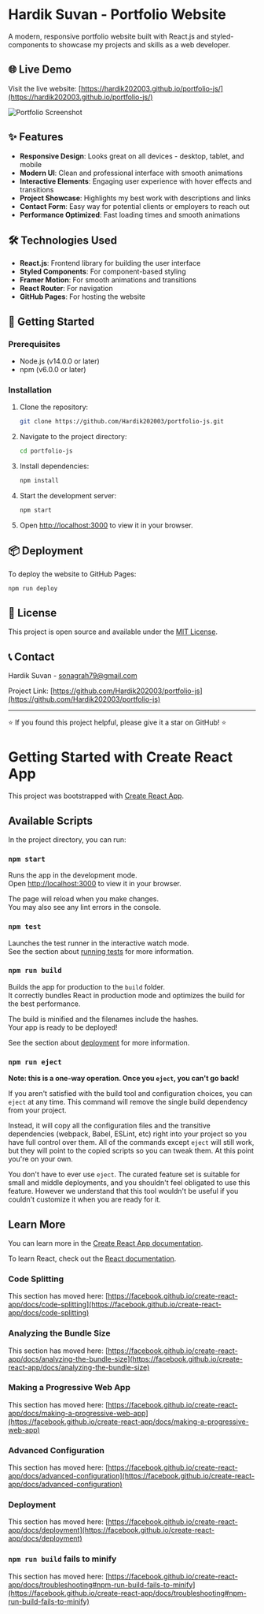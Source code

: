 # Hardik Suvan - Portfolio Website

A modern, responsive portfolio website built with React.js and styled-components to showcase my projects and skills as a web developer.

## 🌐 Live Demo

Visit the live website: [https://hardik202003.github.io/portfolio-js/](https://hardik202003.github.io/portfolio-js/)

![Portfolio Screenshot](https://via.placeholder.com/800x400?text=Portfolio+Screenshot)

## ✨ Features

- **Responsive Design**: Looks great on all devices - desktop, tablet, and mobile
- **Modern UI**: Clean and professional interface with smooth animations
- **Interactive Elements**: Engaging user experience with hover effects and transitions
- **Project Showcase**: Highlights my best work with descriptions and links
- **Contact Form**: Easy way for potential clients or employers to reach out
- **Performance Optimized**: Fast loading times and smooth animations

## 🛠️ Technologies Used

- **React.js**: Frontend library for building the user interface
- **Styled Components**: For component-based styling
- **Framer Motion**: For smooth animations and transitions
- **React Router**: For navigation
- **GitHub Pages**: For hosting the website

## 🚀 Getting Started

### Prerequisites

- Node.js (v14.0.0 or later)
- npm (v6.0.0 or later)

### Installation

1. Clone the repository:
   ```bash
   git clone https://github.com/Hardik202003/portfolio-js.git
   ```

2. Navigate to the project directory:
   ```bash
   cd portfolio-js
   ```

3. Install dependencies:
   ```bash
   npm install
   ```

4. Start the development server:
   ```bash
   npm start
   ```

5. Open [http://localhost:3000](http://localhost:3000) to view it in your browser.

## 📦 Deployment

To deploy the website to GitHub Pages:

```bash
npm run deploy
```

## 📝 License

This project is open source and available under the [MIT License](LICENSE).

## 📞 Contact

Hardik Suvan - [sonagrah79@gmail.com](mailto:sonagrah79@gmail.com)

Project Link: [https://github.com/Hardik202003/portfolio-js](https://github.com/Hardik202003/portfolio-js)

---

⭐️ If you found this project helpful, please give it a star on GitHub! ⭐️

# Getting Started with Create React App

This project was bootstrapped with [Create React App](https://github.com/facebook/create-react-app).

## Available Scripts

In the project directory, you can run:

### `npm start`

Runs the app in the development mode.\
Open [http://localhost:3000](http://localhost:3000) to view it in your browser.

The page will reload when you make changes.\
You may also see any lint errors in the console.

### `npm test`

Launches the test runner in the interactive watch mode.\
See the section about [running tests](https://facebook.github.io/create-react-app/docs/running-tests) for more information.

### `npm run build`

Builds the app for production to the `build` folder.\
It correctly bundles React in production mode and optimizes the build for the best performance.

The build is minified and the filenames include the hashes.\
Your app is ready to be deployed!

See the section about [deployment](https://facebook.github.io/create-react-app/docs/deployment) for more information.

### `npm run eject`

**Note: this is a one-way operation. Once you `eject`, you can't go back!**

If you aren't satisfied with the build tool and configuration choices, you can `eject` at any time. This command will remove the single build dependency from your project.

Instead, it will copy all the configuration files and the transitive dependencies (webpack, Babel, ESLint, etc) right into your project so you have full control over them. All of the commands except `eject` will still work, but they will point to the copied scripts so you can tweak them. At this point you're on your own.

You don't have to ever use `eject`. The curated feature set is suitable for small and middle deployments, and you shouldn't feel obligated to use this feature. However we understand that this tool wouldn't be useful if you couldn't customize it when you are ready for it.

## Learn More

You can learn more in the [Create React App documentation](https://facebook.github.io/create-react-app/docs/getting-started).

To learn React, check out the [React documentation](https://reactjs.org/).

### Code Splitting

This section has moved here: [https://facebook.github.io/create-react-app/docs/code-splitting](https://facebook.github.io/create-react-app/docs/code-splitting)

### Analyzing the Bundle Size

This section has moved here: [https://facebook.github.io/create-react-app/docs/analyzing-the-bundle-size](https://facebook.github.io/create-react-app/docs/analyzing-the-bundle-size)

### Making a Progressive Web App

This section has moved here: [https://facebook.github.io/create-react-app/docs/making-a-progressive-web-app](https://facebook.github.io/create-react-app/docs/making-a-progressive-web-app)

### Advanced Configuration

This section has moved here: [https://facebook.github.io/create-react-app/docs/advanced-configuration](https://facebook.github.io/create-react-app/docs/advanced-configuration)

### Deployment

This section has moved here: [https://facebook.github.io/create-react-app/docs/deployment](https://facebook.github.io/create-react-app/docs/deployment)

### `npm run build` fails to minify

This section has moved here: [https://facebook.github.io/create-react-app/docs/troubleshooting#npm-run-build-fails-to-minify](https://facebook.github.io/create-react-app/docs/troubleshooting#npm-run-build-fails-to-minify)

